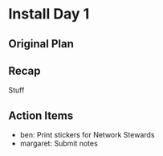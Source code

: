 Install Day 1
=============

## Original Plan


## Recap

Stuff

## Action Items

- ben: Print stickers for Network Stewards
- margaret: Submit notes
